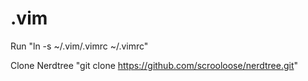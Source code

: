 # .vim

Run "ln -s ~/.vim/.vimrc ~/.vimrc"

Clone Nerdtree "git clone https://github.com/scrooloose/nerdtree.git"
